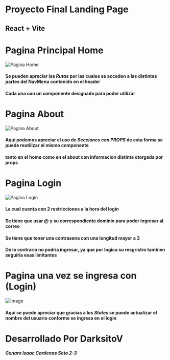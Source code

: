 # Proyecto Final  Landing Page 

## React + Vite

# Pagina Principal Home 
![Pagina Home](https://i.ibb.co/HNBsDpT/imagen-2024-12-20-225123588.png)
#### Se pueden apreciar las *Rutas* por las cuales se acceden a las distintas partes del NavMenu contenido en el header 
#### Cada una con un componente designado para poder utilizar 

# Pagina About
![Pagina About](https://i.ibb.co/QQsMQ21/imagen-2024-12-20-225405566.png)
#### Aqui podemos apreciar el uso de *Secciones con PROPS* de esta forma se puede reutilizar el mismo componente 
#### tanto en el home como en el about con informacion distinta otorgada por props

# Pagina Login
![Pagina Login](https://i.ibb.co/wCzMZdS/imagen-2024-12-20-225558846.png)
#### La cual cuenta con 2 restricciones a la hora del login 
#### Se tiene que usar @ y su correspondiente dominio para poder ingresar al correo 
#### Se tiene que tener una contrasena con una longitud mayor a 3
#### De lo contrario no podria ingresar, ya que por logica su resgristro tambien seguiria esas limitantes

# Pagina una vez se ingresa con (Login)
![image](https://github.com/user-attachments/assets/6783e2ab-4104-4444-8467-bfddd3d76e39)
#### Aqui se puede apreciar que gracias a los *States* se puede actualizar el nombre del usuario conforme se ingresa en el login

# Desarrollado Por DarksitoV
##### Genaro Isaac Cardenas Soto 2-3
